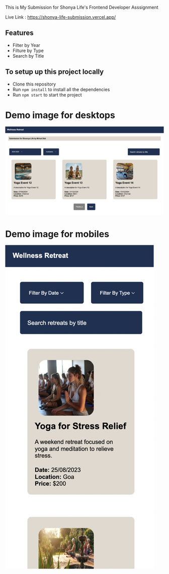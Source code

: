 This is My Submission for Shonya Life's Frontend Developer Asssignment 

Live Link : https://shonya-life-submission.vercel.app/

## Features

- Filter by Year
- Filture by Type
- Search by Title

## To setup up this project locally 
- Clone this repository
- Run `npm install` to install all the dependencies
- Run `npm start` to start the project

# Demo image for desktops

![Alt text](./Assets/demo.png)

# Demo image for mobiles
![Alt text](./Assets/demo2.png)

